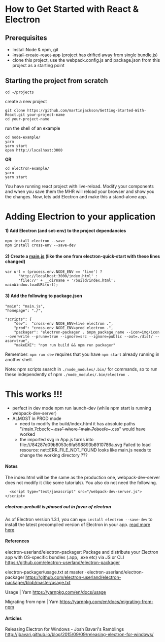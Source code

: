 
# How to Get Started with React & Electron

## Prerequisites

- Install Node & npm, git
- ~~Install create-react-app~~ (project has drifted away from single bundle.js)
- clone this project, use the webpack.config.js and package.json from this project as a starting point


## Starting the project from scratch

```
cd ~/projects
```

create a new project
```
git clone https://github.com/martinjackson/Getting-Started-With-React.git your-project-name
cd your-project-name
```

run the shell of an example
```
cd node-example/   
yarn
yarn start
open http://localhost:3000
```
**OR**
```
cd electron-example/
yarn
yarn start
```

You have running react project with live-reload.  Modify your components and when you save them the MHR will reload your browser and show you the changes.
Now, lets add Electron and make this a stand-alone app.

# Adding Electrion to your application

#### 1) Add Electron (and set-env) to the project dependancies
```
npm install electron --save
npm install cross-env --save-dev
```

#### 2) Create a [main.js](main.js) (like the one from electron-quick-start with these lines changed)
```
var url = (process.env.NODE_ENV == 'live') ?
      'http://localhost:3000/index.html' :
      'file://' + __dirname + '/build/index.html';
mainWindow.loadURL(url);
```

#### 3) Add the following to package.json

```
"main": "main.js",
"homepage": "./",

"scripts": {
    "dev":  "cross-env NODE_ENV=live electron .",
    "prod": "cross-env NODE_ENV=prod electron .",   
    "packager": "electron-packager . $npm_package_name --icon=img/icon --overwrite --prune=true --ignore=src --ignore=public --out=./dist/ --asar=true",
    "makeEXE": "npm run build && npm run packager"

```

Remember: `npm run dev` requires that you have `npm start` already running in
another shell.


Note: npm scripts search in ```./node_modules/.bin/``` for commands, so to run these independently of npm  ```./node_modules/.bin/electron .```



# This works !!!
- perfect in dev mode
    npm run launch-dev (while npm start is running webpack-dev-server)
- ALMOST in PROD mode
    - need to modify the build/index.html
         it has absolute paths "/main.7cbecfc~~~.css"
         where  "main.7cbecfc~~~.css" would have worked
    - the imported svg in App.js turns into
    file:///84287d09b8053c6fa598893b8910786a.svg Failed to load resource: net::ERR_FILE_NOT_FOUND
    looks like main.js needs to change the working directory ???

#### Notes

The index.html will be the same as the production one, webpack-dev-server does not modify it (like some tutorials).  You also do not need the following.
```
  <script type="text/javascript" src="/webpack-dev-server.js"></script>
```



##### electron-prebuilt is phased out in favor of electron
As of Electron version 1.3.1, you can `npm install electron --save-dev` to install the latest precompiled version of Electron in your app. [read more here](http://electron.atom.io/blog/2016/08/16/npm-install-electron)


#### References

electron-userland/electron-packager: Package and distribute your Electron app with OS-specific bundles (.app, .exe etc) via JS or CLI
https://github.com/electron-userland/electron-packager

electron-packager/usage.txt at master · electron-userland/electron-packager
https://github.com/electron-userland/electron-packager/blob/master/usage.txt

Usage | Yarn
https://yarnpkg.com/en/docs/usage

Migrating from npm | Yarn
https://yarnpkg.com/en/docs/migrating-from-npm


#### Articles

Releasing Electron for Windows - Josh Bavari's Ramblings
http://jbavari.github.io/blog/2015/09/09/releasing-electron-for-windows/
